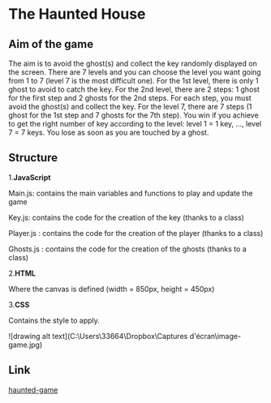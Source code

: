 # The Haunted House

## Aim of the game
The aim is to avoid the ghost(s) and collect the key randomly displayed on the screen.
There are 7 levels and you can choose the level you want going from 1 to 7 (level 7 is the most difficult one). For the 1st level, there is only 1 ghost to avoid to catch the key. For the 2nd level, there are 2 steps: 1 ghost for the first step and 2 ghosts for the 2nd steps. For each step, you must avoid the ghost(s) and collect the key.
For the level 7, there are 7 steps (1 ghost for the 1st step and 7 ghosts for the 7th step).
You win if you achieve to get the right number of key according to the level: level 1 = 1 key, ..., level 7 = 7 keys.
You lose as soon as you are touched by a ghost.

## Structure

1.**JavaScript**

Main.js: contains the main variables and functions to play and update the game

Key.js: contains the code for the creation of the key (thanks to a class)

Player.js : contains the code for the creation of the player (thanks to a class)

Ghosts.js : contains the code for the creation of the ghosts (thanks to a class)



2.**HTML**

Where the canvas is defined (width = 850px, height = 450px)


3.**CSS**

Contains the style to apply.

![drawing alt text](C:\Users\33664\Dropbox\Captures d'écran\image-game.jpg)


## Link
[haunted-game](https://sandrine8304.github.io/haunted-house/)






